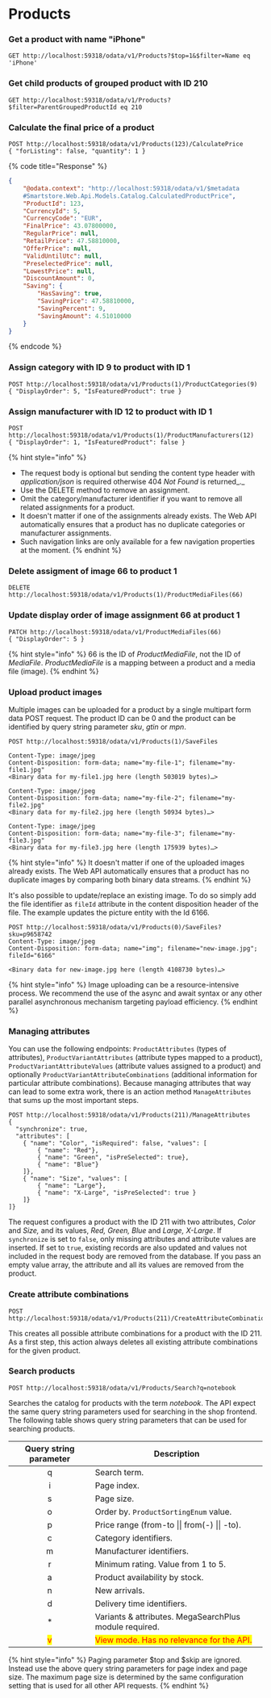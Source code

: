 # Products

### **Get a product with name "iPhone"**

```
GET http://localhost:59318/odata/v1/Products?$top=1&$filter=Name eq 'iPhone'
```

### **Get child products of grouped product with ID 210**

```
GET http://localhost:59318/odata/v1/Products?$filter=ParentGroupedProductId eq 210
```

### Calculate the final price of a product

```
POST http://localhost:59318/odata/v1/Products(123)/CalculatePrice
{ "forListing": false, "quantity": 1 }
```

{% code title="Response" %}
```json
{
    "@odata.context": "http://localhost:59318/odata/v1/$metadata
    #Smartstore.Web.Api.Models.Catalog.CalculatedProductPrice",
    "ProductId": 123,
    "CurrencyId": 5,
    "CurrencyCode": "EUR",
    "FinalPrice": 43.07800000,
    "RegularPrice": null,
    "RetailPrice": 47.58810000,
    "OfferPrice": null,
    "ValidUntilUtc": null,
    "PreselectedPrice": null,
    "LowestPrice": null,
    "DiscountAmount": 0,
    "Saving": {
        "HasSaving": true,
        "SavingPrice": 47.58810000,
        "SavingPercent": 9,
        "SavingAmount": 4.51010000
    }
}
```
{% endcode %}

### **Assign category with ID 9 to product with ID 1**

```
POST http://localhost:59318/odata/v1/Products(1)/ProductCategories(9)
{ "DisplayOrder": 5, "IsFeaturedProduct": true }
```

### **Assign manufacturer with ID 12 to product with ID 1**

```
POST http://localhost:59318/odata/v1/Products(1)/ProductManufacturers(12)
{ "DisplayOrder": 1, "IsFeaturedProduct": false }
```

{% hint style="info" %}
* The request body is optional but sending the content type header with _application/json_ is required otherwise 404 _Not Found_ is returned_._
* Use the DELETE method to remove an assignment.
* Omit the category/manufacturer identifier if you want to remove all related assignments for a product.
* It doesn't matter if one of the assignments already exists. The Web API automatically ensures that a product has no duplicate categories or manufacturer assignments.
* Such navigation links are only available for a few navigation properties at the moment.
{% endhint %}

### **Delete assigment of image 66 to product 1**

```
DELETE http://localhost:59318/odata/v1/Products(1)/ProductMediaFiles(66)
```

### **Update display order of image assignment 66 at product 1**

```
PATCH http://localhost:59318/odata/v1/ProductMediaFiles(66)
{ "DisplayOrder": 5 }
```

{% hint style="info" %}
66 is the ID of _ProductMediaFile_, not the ID of _MediaFile_. _ProductMediaFile_ is a mapping between a product and a media file (image).
{% endhint %}

### Upload product images

Multiple images can be uploaded for a product by a single multipart form data POST request. The product ID can be 0 and the product can be identified by query string parameter _sku_, _gtin_ or _mpn_.

```
POST http://localhost:59318/odata/v1/Products(1)/SaveFiles

Content-Type: image/jpeg
Content-Disposition: form-data; name="my-file-1"; filename="my-file1.jpg"
<Binary data for my-file1.jpg here (length 503019 bytes)…>

Content-Type: image/jpeg
Content-Disposition: form-data; name="my-file-2"; filename="my-file2.jpg"
<Binary data for my-file2.jpg here (length 50934 bytes)…>

Content-Type: image/jpeg
Content-Disposition: form-data; name="my-file-3"; filename="my-file3.jpg"
<Binary data for my-file3.jpg here (length 175939 bytes)…>
```

{% hint style="info" %}
It doesn't matter if one of the uploaded images already exists. The Web API automatically ensures that a product has no duplicate images by comparing both binary data streams.
{% endhint %}

It's also possible to update/replace an existing image. To do so simply add the file identifier as `fileId` attribute in the content disposition header of the file. The example updates the picture entity with the Id 6166.

```
POST http://localhost:59318/odata/v1/Products(0)/SaveFiles?sku=p9658742
Content-Type: image/jpeg
Content-Disposition: form-data; name="img"; filename="new-image.jpg"; fileId="6166"

<Binary data for new-image.jpg here (length 4108730 bytes)…>
```

{% hint style="info" %}
Image uploading can be a resource-intensive process. We recommend the use of the async and await syntax or any other parallel asynchronous mechanism targeting payload efficiency.
{% endhint %}

### Managing attributes

You can use the following endpoints: `ProductAttributes` (types of attributes), `ProductVariantAttributes` (attribute types mapped to a product), `ProductVariantAttributeValues` (attribute values assigned to a product) and optionally `ProductVariantAttributeCombinations` (additional information for particular attribute combinations). Because managing attributes that way can lead to some extra work, there is an action method `ManageAttributes` that sums up the most important steps.

```
POST http://localhost:59318/odata/v1/Products(211)/ManageAttributes
{
  "synchronize": true,
  "attributes": [
	{ "name": "Color", "isRequired": false, "values": [
		{ "name": "Red"},
		{ "name": "Green", "isPreSelected": true},
		{ "name": "Blue"}
	]},
	{ "name": "Size", "values": [
		{ "name": "Large"},
		{ "name": "X-Large", "isPreSelected": true }
	]}
]}
```

The request configures a product with the ID 211 with two attributes, _Color_ and _Size,_ and its values, _Red, Green, Blue_ and _Large, X-Large_. If `synchronize` is set to `false`, only missing attributes and attribute values are inserted. If set to `true`, existing records are also updated and values not included in the request body are removed from the database. If you pass an empty value array, the attribute and all its values are removed from the product.

### Create attribute combinations

```
POST http://localhost:59318/odata/v1/Products(211)/CreateAttributeCombinations
```

This creates all possible attribute combinations for a product with the ID 211. As a first step, this action always deletes all existing attribute combinations for the given product.

### Search products

```
POST http://localhost:59318/odata/v1/Products/Search?q=notebook
```

Searches the catalog for products with the term _notebook_. The API expect the same query string parameters used for searching in the shop frontend. The following table shows query string parameters that can be used for searching products.

|       Query string parameter      | Description                                                              |
| :-------------------------------: | ------------------------------------------------------------------------ |
|                 q                 | Search term.                                                             |
|                 i                 | Page index.                                                              |
|                 s                 | Page size.                                                               |
|                 o                 | Order by. `ProductSortingEnum` value.                                    |
|                 p                 | Price range (from-to \|\| from(-) \|\| -to).                             |
|                 c                 | Category identifiers.                                                    |
|                 m                 | Manufacturer identifiers.                                                |
|                 r                 | Minimum rating. Value from 1 to 5.                                       |
|                 a                 | Product availability by stock.                                           |
|                 n                 | New arrivals.                                                            |
|                 d                 | Delivery time identifiers.                                               |
|                 \*                | Variants & attributes. MegaSearchPlus module required.                   |
| <mark style="color:red;">v</mark> | <mark style="color:red;">View mode. Has no relevance for the API.</mark> |

{% hint style="info" %}
Paging parameter $top and $skip are ignored. Instead use the above query string parameters for page index and page size. The maximum page size is determined by the same configuration setting that is used for all other API requests.
{% endhint %}
